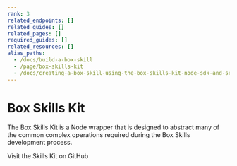 ```yaml
---
rank: 3
related_endpoints: []
related_guides: []
related_pages: []
required_guides: []
related_resources: []
alias_paths:
  - /docs/build-a-box-skill
  - /page/box-skills-kit
  - /docs/creating-a-box-skill-using-the-box-skills-kit-node-sdk-and-serverless
---
```


# Box Skills Kit

The Box Skills Kit is a Node wrapper that is designed to abstract many of the
common complex operations required during the Box Skills development process.

<CTA to="https://github.com/box/box-skills-kit-nodejs/tree/master/skills-kit-library">
  Visit the Skills Kit on GitHub
</CTA>
